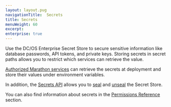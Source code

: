 ```yaml
---
layout: layout.pug
navigationTitle:  Secrets
title: Secrets
menuWeight: 60
excerpt:
enterprise: true
---
```


Use the DC/OS Enterprise Secret Store to secure sensitive information like database passwords, API tokens, and private keys. Storing secrets in secret paths allows you to restrict which services can retrieve the value.

[Authorized Marathon services](/1.10/security/ent/#spaces) can retrieve the secrets at deployment and store their values under environment variables.

In addition, the [Secrets API](/1.10/security/ent/secrets/secrets-api/) allows you to [seal](/1.10/security/ent/secrets/seal-store/) and [unseal](/1.10/security/ent/secrets/unseal-store/) the Secret Store.

You can also find information about secrets in the [Permissions Reference](/1.10/security/ent/perms-reference/#secrets) section.
